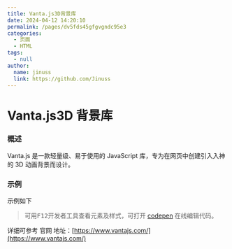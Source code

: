 ```yaml
---
title: Vanta.js3D背景库
date: 2024-04-12 14:20:10
permalink: /pages/dv5fds45gfgvgndc95e3
categories:
  - 页面
  - HTML
tags:
  - null
author:
  name: jinuss
  link: https://github.com/Jinuss
---
```


# Vanta.js3D 背景库

### 概述

Vanta.js 是一款轻量级、易于使用的 JavaScript 库，专为在网页中创建引入入神的 3D 动画背景而设计。

### 示例

示例如下

> 可用<kbd>F12</kbd>开发者工具查看元素及样式，可打开 [codepen](https://codepen.io/jinuss/pen/abxKKZM) 在线编辑代码。

详细可参考 官网 地址：[https://www.vantajs.com/](https://www.vantajs.com/)
